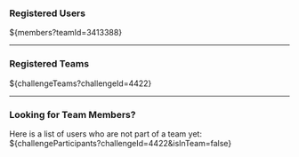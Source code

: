 ### Registered Users

${members?teamId=3413388}

---

### Registered Teams

${challengeTeams?challengeId=4422}

---

### Looking for Team Members?

Here is a list of users who are not part of a team yet:
${challengeParticipants?challengeId=4422&isInTeam=false}
